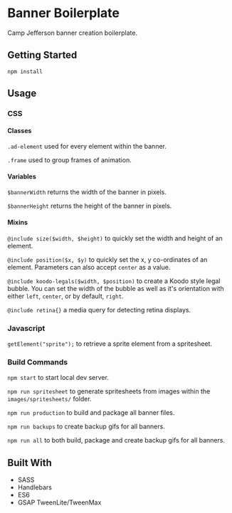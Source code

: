 # Banner Boilerplate
Camp Jefferson banner creation boilerplate.

## Getting Started
`npm install`

## Usage

### CSS

#### Classes

`.ad-element` used for every element within the banner.

`.frame` used to group frames of animation.

#### Variables

`$bannerWidth` returns the width of the banner in pixels.

`$bannerHeight` returns the height of the banner in pixels.

#### Mixins

`@include size($width, $height)` to quickly set the width and height of an element.

`@include position($x, $y)` to quickly set the x, y co-ordinates of an element. Parameters can also accept `center` as a value.

`@include koodo-legals($width, $position)` to create a Koodo style legal bubble. You can set the width of the bubble as well as it's orientation with either `left`, `center`, or by default, `right`.

`@include retina{}` a media query for detecting retina displays.

### Javascript
`getElement("sprite");` to retrieve a sprite element from a spritesheet.

### Build Commands

`npm start` to start local dev server.

`npm run spritesheet` to generate spritesheets from images within the `images/spritesheets/` folder.

`npm run production` to build and package all banner files.

`npm run backups` to create backup gifs for all banners.

`npm run all` to both build, package and create backup gifs for all banners.

## Built With
- SASS
- Handlebars
- ES6
- GSAP TweenLite/TweenMax